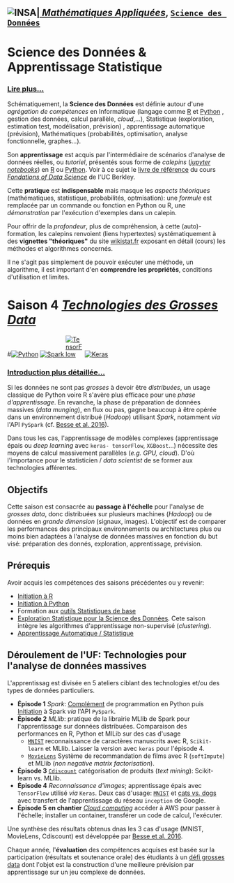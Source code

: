 ## <a href="http://www.insa-toulouse.fr/" ><img src="http://www.math.univ-toulouse.fr/~besse/Wikistat/Images/Logo_INSAvilletoulouse-RVB.png" style="float:left; max-width: 80px; display: inline" alt="INSA"/> |  [*Mathématiques Appliquées*](http://www.math.insa-toulouse.fr/fr/index.html), [`Science des Données`](http://www.math.insa-toulouse.fr/fr/enseignement.html) 

# Science des Données & Apprentissage Statistique

### [Lire plus...](http://www.math.univ-toulouse.fr/~besse/Wikistat/pdf/st-lm-Intro-Stat_SD.pdf)

Schématiquement, la **Science des Données** est définie autour d'une *agrégation de compétences* en Informatique (langage comme [R](href="https://cran.r-project.org/) et [Python](https://www.python.org/) , gestion des données, calcul parallèle, *cloud*,...), Statistique (exploration, estimation test, modélisation, prévision) , apprentissage automatique (prévision), Mathématiques (probabilités, optimisation, analyse fonctionnelle, graphes...). 

Son **apprentissage** est acquis par l'intermédiaire de scénarios d'analyse de données réelles, ou *tutoriel*, présentés sous forme de *calepins* ([*jupyter notebooks*](http://jupyter.org/)) en [R](href="https://cran.r-project.org/) ou [Python](https://www.python.org/). Voir à ce sujet le [livre de référence](https://www.inferentialthinking.com/) du cours [*Fondations of Data Science*](http://data8.org/) de l'UC Berkley.

Cette **pratique** est **indispensable** mais masque les *aspects théoriques* (mathématiques, statistique, probabilités, optmisation): une *formule* est remplacée par un commande ou fonction en Python ou R, une *démonstration* par l'exécution d'exemples dans un calepin.

Pour offrir de la *profondeur*, plus de compréhension, à cette (auto)-formation, les calepins renvoient (liens hypertextes) systématiquement à des **vignettes "théoriques"**  du site [wikistat.fr](http://wikistat.fr/) exposant en détail (cours) les méthodes et algorithmes concernés.

Il ne s'agit pas simplement de pouvoir exécuter une méthode, un algorithme, il est important d'en **comprendre les propriétés**, conditions d'utilisation et limites.

# Saison 4 [*Technologies des Grosses Data*](https://github.com/wikistat/Ateliers-Big-Data) 
#<a href="https://www.python.org/"><img src="https://upload.wikimedia.org/wikipedia/commons/thumb/f/f8/Python_logo_and_wordmark.svg/390px-Python_logo_and_wordmark.svg.png" style="max-width: 120px; display: inline" alt="Python"/></a> <a href="http://spark.apache.org/"><img src="http://spark.apache.org/images/spark-logo-trademark.png" style="max-width: 80px; display: inline" alt="Spark"/> </a> <a href="https://www.tensorflow.org/"><img src="https://avatars0.githubusercontent.com/u/15658638?s=200&v=4" style="max-width: 40px; display: inline" alt="TensorFlow"/></a>  <a href="https://keras.io/"><img src="https://s3.amazonaws.com/keras.io/img/keras-logo-2018-large-1200.png" style="max-width: 100px; display: inline" alt="Keras"/></a>

### [Introduction plus détaillée...](http://www.math.univ-toulouse.fr/~besse/Wikistat/pdf/st-m-Intro-AtelierGD.pdf)

Si les données ne sont pas *grosses* à devoir être *distribuées*, un usage classique de Python voire R s'avère plus efficace pour une *phase d'apprentissage*. En revanche, la phase de préparation de données massives (*data munging*), en flux ou pas, gagne beaucoup à être opérée dans un environnement distribué (*Hadoop*) utilisant *Spark*, notamment *via* l'API `PySpark` (cf. [Besse et al. 2016](https://hal.archives-ouvertes.fr/hal-01350099)). 

Dans tous les cas, l'apprentissage de modèles complexes (apprentissage épais ou *deep learning* avec `keras- tensorFlow`, `XGBoost`...) nécessite des moyens de calcul massivement parallèles (*e.g. GPU, cloud*). D'où l'importance pour le statisticien / *data scientist* de se former aux technologies afférentes.

## Objectifs

Cette saison est consacrée au **passage à l'échelle** pour l'analyse de *grosses* *data*, donc distribuées sur plusieurs machines (*Hadoop*) ou de données en *grande dimension* (signaux, images). L'objectif est de comparer les performances des principaux environnements ou architectures plus ou moins bien adaptées à l'analyse de données massives en fonction du but visé: préparation des donnés, exploration, apprentissage, prévision.

## Prérequis
Avoir acquis les compétences des saisons précédentes ou y revenir:

- [Initiation à R](https://github.com/wikistat/Intro-R)
- [Initiation à Python](https://github.com/wikistat/Intro-Python)
- Formation aux [outils Statistiques de base](https://github.com/wikistat/StatElem)
- [Exploration Statistique pour la Science des Données](https://github.com/wikistat/Exploration). Cete saison intègre les algorithmes d'apprentissage non-supervisé (*clustering*).
- [Apprentissage Automatique / Statistique](https://github.com/wikistat/Apprentissage)

## Déroulement de l'UF: Technologies pour l'analyse de données massives
L'apprentissag est divisée en 5 ateliers ciblant des technologies et/ou des types de données particuliers.

- **Épisode 1** *Spark*: [Complément](https://github.com/wikistat/Intro-Python/blob/master/Cal4-PythonProg.ipynb) de programmation en Python puis [Initiation](https://github.com/wikistat/Intro-PySpark) à Spark *via* l'API `PySpark`.
- **Épisode 2** *MLlib*: pratique de la librairie MLlib de Spark pour l'apprentissage sur données distribuées. Comparaison des performances en R, Python et MlLib sur des cas d'usage
   - [`MNIST`](https://github.com/wikistat/Ateliers-Big-Data/tree/master/MNIST) reconnaissance de caractères manuscrits avec R, `Scikit-learn` et MLlib. Laisser la version avec `keras` pour l'épisode 4.
   - [`MovieLens`](https://github.com/wikistat/Ateliers-Big-Data/tree/master/MovieLens) Système de recommandation de films avec R (`softImpute`) et MLlib (*non negative matrix factorisation*).
- **Épisode 3** [`Cdiscount`](https://github.com/wikistat/Ateliers-Big-Data/tree/master/Cdiscount) catégorisation de produits (*text mining*): Scikit-learn vs. MLlib.
- **Épisode 4** *Reconnaissance d'images*; apprentissage épais avec `TensorFlow` utilisé *via* `Keras`. Deux cas d'usage: [`MNIST`](https://github.com/wikistat/Ateliers-Big-Data/tree/master/MNIST) et [cats *vs.* dogs](https://github.com/wikistat/Ateliers-Big-Data/tree/master/CatsVSDogs) avec transfert de l'apprentissage du  réseau `inception` de Google. 
- **Épisode 5 en chantier** [*Cloud computing*]() accéder à AWS pour passer à l'échelle; installer un container, transférer un code de calcul, l'exécuter.

Une synthèse des résultats obtenus dnas les 3 cas d'usage (MNIST, MovieLens, Cdiscount) est développée par [Besse et al. 2016](https://hal.archives-ouvertes.fr/hal-01350099).

Chaque année, l'**évaluation** des compétences acquises est basée sur la participation (résultats et soutenance orale) des étudiants à un [défi grosses data](https://defibigdata2019.insa-toulouse.fr/) dont l'objet est la construction d'une meilleure prévision par apprentissage sur un jeu complexe de données.



